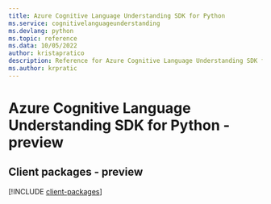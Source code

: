 ```yaml
---
title: Azure Cognitive Language Understanding SDK for Python
ms.service: cognitivelanguageunderstanding
ms.devlang: python
ms.topic: reference
ms.data: 10/05/2022
author: kristapratico
description: Reference for Azure Cognitive Language Understanding SDK for Python
ms.author: krpratic
---
```

# Azure Cognitive Language Understanding SDK for Python - preview

## Client packages - preview
[!INCLUDE [client-packages](cognitive-language-understanding-client-index.md)]